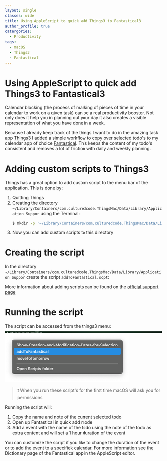 ```yaml
---
layout: single
classes: wide
title: Using AppleScript to quick add Things3 to Fantastical3
author_profile: true
catergories:
  - Productivity 
tags:
  - macOS
  - Things3
  - Fantastical
---
```

# Using AppleScript to quick add Things3 to Fantastical3
Calendar blocking (the process of marking of pieces of time in your calendar to work on a given task) can be a real productivity booster. Not only does it help you in planning out your day it also creates a visible representation of what you have done in a week.

Because I already keep track of the things I want to do in the amazing task app [Things3](https://culturedcode.com/things/) I added a simple workflow to copy over selected todo's to my calendar app of choice [Fantastical](https://flexibits.com/fantastical). This keeps the content of my todo's consistent and removes a lot of friction with daily and weekly planning.

# Adding custom scripts to Things3
Things has a great option to add custom script to the menu bar of the application. This is done by:
1. Quitting Things
2. Creating the directory `~/Library/Containers/com.culturedcode.ThingsMac/Data/Library/Application Suppor` using the Terminal:
    ```bash
    $ mkdir -p '~/Library/Containers/com.culturedcode.ThingsMac/Data/Library/Application Support/Things Scripts'
    ```
3. Now you can add custom scripts to this directory

# Creating the script
In the directory `~/Library/Containers/com.culturedcode.ThingsMac/Data/Library/Application Suppor` create the script `addToFantastical.scpt`:
<script src="https://gist.github.com/KingOfSpades/ecd859929accf55ace562657551ae69a.js"></script>

More information about adding scripts can be found on the [official support page](https://culturedcode.com/things/support/articles/2803572/)

# Running the script
The script can be accessed from the things3 menu: \
![Menu Bar item](../assets/images/20210401000951.png) \
![Menu Bat item - context](../assets/images/20210401001002.png)

> ❗ When you run these script's for the first time macOS will ask you for permissions

Running the script will:
1. Copy the name and note of the current selected todo
2. Open up Fantastical in quick add mode
3. Add a event with the name of the todo using the note of the todo as extra content and will set a 1 hour duration of the event

You can customize the script if you like to change the duration of the event or to add the event to a specifiek calendar. For more information see the Dictionary page of the Fantastical app in the AppleScript editor.